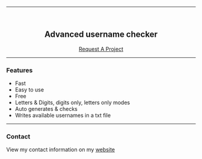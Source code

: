 ---------------------------------------
  
<br/>
<div align="center">
  
  <h2 align="center">Advanced username checker</h3>

  <p align="center">
    <a href="https://ixdoge.com/request/">Request A Project</a>
  </p>
</div>
  
---------------------------------------

### Features
* Fast
* Easy to use
* Free
* Letters & Digits, digits only, letters only modes
* Auto generates & checks
* Writes available usernames in a txt file

---------------------------------------

### Contact
View my contact information on my [website](https://ixdoge.com/)
